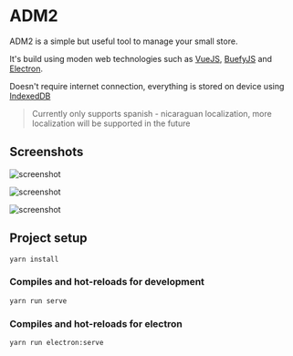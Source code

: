# ADM2
ADM2 is a simple but useful tool to manage your small store.

It's build using moden web technologies such as [VueJS](https://vuejs.org/), [BuefyJS](https://buefy.org/) and [Electron](https://www.electronjs.org/).

Doesn't require internet connection, everything is stored on device using [IndexedDB](https://developer.mozilla.org/en-US/docs/Web/API/IndexedDB_API)

> Currently only supports spanish - nicaraguan localization, more localization will be supported in the future

## Screenshots

![screenshot](https://raw.githubusercontent.com/LuisHCK/adm2/master/public/screenshot-localhost_8080-2020.03.04-08_20_34.jpg)

![screenshot](https://github.com/LuisHCK/adm2/blob/master/public/screenshot-localhost_8080-2020.03.04-08_18_46.jpg)

![screenshot](https://raw.githubusercontent.com/LuisHCK/adm2/master/public/screenshot-localhost_8080-2020.03.04-08_20_18.jpg)

## Project setup
```
yarn install
```

### Compiles and hot-reloads for development
```
yarn run serve
```

### Compiles and hot-reloads for electron
```
yarn run electron:serve
```
